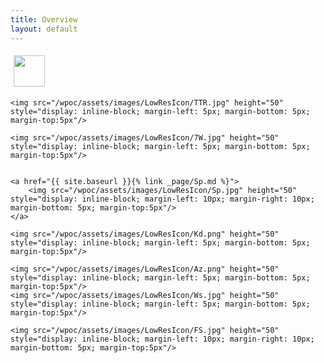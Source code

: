 ```yaml
---
title: Overview
layout: default
---
```


<div>
	<a href="{{ site.baseurl }}{% link _page/Ccs.md %}">
		<img src="/wpoc/assets/images/LowResIcon/Ccs.png" height="50" style="display: inline-block; margin-left: 5px; margin-right: 5px; margin-bottom: 5px; margin-top:5px"/>
	</a>
	
	<img src="/wpoc/assets/images/LowResIcon/TTR.jpg" height="50" style="display: inline-block; margin-left: 5px; margin-bottom: 5px; margin-top:5px"/>

	<img src="/wpoc/assets/images/LowResIcon/7W.jpg" height="50" style="display: inline-block; margin-left: 5px; margin-bottom: 5px; margin-top:5px"/>

	
	<a href="{{ site.baseurl }}{% link _page/Sp.md %}">
		<img src="/wpoc/assets/images/LowResIcon/Sp.jpg" height="50" style="display: inline-block; margin-left: 10px; margin-right: 10px; margin-bottom: 5px; margin-top:5px"/>
	</a>

	<img src="/wpoc/assets/images/LowResIcon/Kd.png" height="50" style="display: inline-block; margin-left: 5px; margin-bottom: 5px; margin-top:5px"/>

	<img src="/wpoc/assets/images/LowResIcon/Az.png" height="50" style="display: inline-block; margin-left: 5px; margin-bottom: 5px; margin-top:5px"/>
	<img src="/wpoc/assets/images/LowResIcon/Ws.jpg" height="50" style="display: inline-block; margin-left: 5px; margin-bottom: 5px; margin-top:5px"/>
	
	<img src="/wpoc/assets/images/LowResIcon/FS.jpg" height="50" style="display: inline-block; margin-left: 10px; margin-right: 10px; margin-bottom: 5px; margin-top:5px"/>
</div>



<!---
{% for post in site.tags.7W %}
{{ post.excerpt }}
{% endfor %}
<br>
-->




